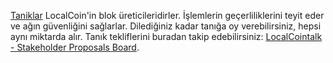 [Taniklar](introduction/witness) LocalCoin'in blok üreticileridirler. İşlemlerin geçerliliklerini teyit eder ve ağın güvenliğini sağlarlar. Dilediğiniz kadar tanığa oy verebilirsiniz, hepsi aynı miktarda alır. Tanık tekliflerini buradan takip edebilirsiniz: [LocalCointalk - Stakeholder Proposals Board](https://localcointalk.org/index.php/board,75.0.html).
